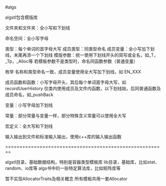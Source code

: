 #algs

algstl包含模版库

文件夹和文件夹：全小写和下划线

命名空间：全小写字母

类型：每个单词的首字母大写
成员类型：同类型命名
成员变量：全小写加下划线，末尾再添一个下划线
模版参数：统一使用下划线开头的简写或全名，如\_T，\_Tp，\_Alloc等
若模板参数不是类型时，命名同函数参数（普通变量）

枚举 名称和类型命名一致，成员变量使用全大写加下划线，如 EN_XXX

成员函数和函数：小写字母开头，其后每个单词首字母大写，如recordUserHistory
仅类内使用成员及文件内函数，以下划线始，后同普通函数及成员命名，如\_pushBack

变量：小写字母加下划线

常量：部分常量与变量一样，部分特殊含义常量可以使用全大写

宏定义：全大写和下划线

输入输出到文件和标准输入输出，使用c++库的输入输出函数

========================================================

algstl目录，基础数据结构，特别是容器类型模板库
lib目录，基础库，比如stat、random、io库等
algs书中的一些特定算法库，比如矩阵库等

暂不实现AllocatorTraits及相关概念
所有模板共用一套Allocator
